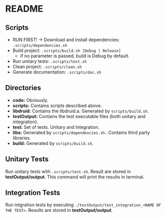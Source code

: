 # README

## Scripts

* RUN FIRST! -> Download and install dependencies: `.scripts/dependencies.sh`
* Build project: `.scripts/build.sh [Debug | Release]`
  * if no parameter is passed, build is Debug by default.
* Run unitary tests: `.scripts/test.sh`
* Clean project: `.scripts/clean.sh`
* Generate documentation: `.scripts/doc.sh`

## Directories

* **code:** Obviously.
* **scripts:** Contains scripts described above.
* **libdruid:** Contains the libdruid.a. Generated by `scripts/build.sh`.
* **testOutput:** Contains the test executable files (both unitary and integration).
* **test:** Set of tests. Unitary and Integration.
* **libs:** Generated by `scripts/dependencies.sh.` Contains third party libraries.
* **build:** Generated by `scripts/build.sh`.

## Unitary Tests

Run unitary tests with `.scripts/test.sh`. Result are stored in **testOutput/output**.
This command will print the results in terminal.

## Integration Tests

Run intgration tests by executing `./testOutput/test_integration_<NAME OF THE TEST>`. Results are stored in **testOutput/output**.
